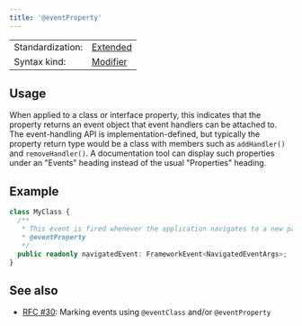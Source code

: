 ```yaml
---
title: '@eventProperty'
---
```


<!-- prettier-ignore-start -->
|    |    |
| -- | -- |
| Standardization: | [Extended](../spec/standardization_groups.md) |
| Syntax kind: | [Modifier](../spec/tag_kinds.md) |
<!-- prettier-ignore-end -->

## Usage

When applied to a class or interface property, this indicates that the property
returns an event object that event handlers can be attached to. The event-handling
API is implementation-defined, but typically the property return type would be a class
with members such as `addHandler()` and `removeHandler()`. A documentation tool can
display such properties under an "Events" heading instead of the usual "Properties" heading.

## Example

```ts
class MyClass {
  /**
   * This event is fired whenever the application navigates to a new page.
   * @eventProperty
   */
  public readonly navigatedEvent: FrameworkEvent<NavigatedEventArgs>;
}
```

## See also

- [RFC #30](https://github.com/microsoft/tsdoc/issues/30): Marking events using `@eventClass` and/or `@eventProperty`
